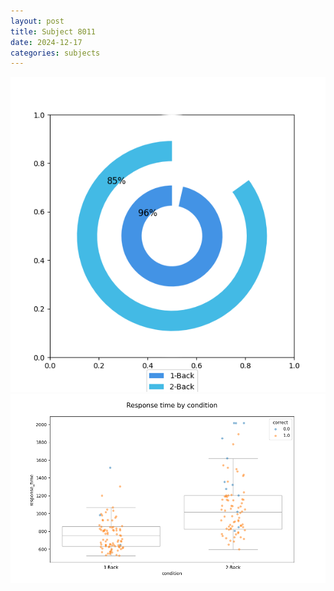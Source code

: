```yaml
---
layout: post
title: Subject 8011
date: 2024-12-17
categories: subjects
---
```


![](data/8011/run-6/8011_accuracy_by_condition.png)
![](data/8011/run-6/8011_response_time_by_condition.png)
